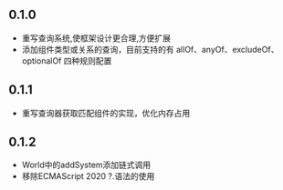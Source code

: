 
## 0.1.0
- 重写查询系统,使框架设计更合理,方便扩展
- 添加组件类型或关系的查询，目前支持的有 allOf、anyOf、excludeOf、optionalOf 四种规则配置
## 0.1.1
- 重写查询器获取匹配组件的实现，优化内存占用
## 0.1.2
- World中的addSystem添加链式调用
- 移除ECMAScript 2020 ?.语法的使用